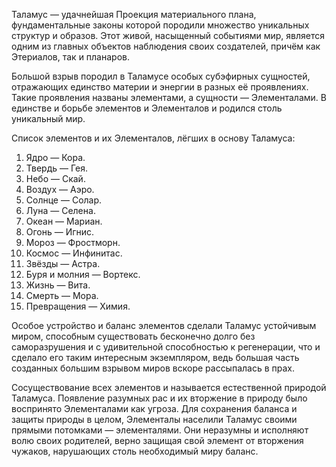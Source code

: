Таламус — удачнейшая Проекция материального плана, фундаментальные законы которой породили множество уникальных структур и образов. Этот живой, насыщенный событиями мир, является одним из главных объектов наблюдения своих создателей, причём как Этериалов, так и планаров.
 
Большой взрыв породил в Таламусе особых субэфирных сущностей, отражающих единство материи и энергии в разных её проявлениях. Такие проявления названы элементами, а сущности — Элементалами. В единстве и борьбе элементов и Элементалов и родился столь уникальный мир.
 
Список элементов и их Элементалов, лёгших в основу Таламуса:
 
1. Ядро — Кора. 
2. Твердь — Гея. 
3. Небо — Скай. 
4. Воздух — Аэро. 
5. Солнце — Солар. 
6. Луна — Селена. 
7. Океан — Мариан. 
8. Огонь — Игнис. 
9. Мороз — Фростморн. 
10. Космос — Инфинитас. 
11. Звёзды — Астра. 
12. Буря и молния — Вортекс. 
13. Жизнь — Вита. 
14. Смерть — Мора. 
15. Превращения — Химия.
 
Особое устройство и баланс элементов сделали Таламус устойчивым миром, способным существовать бесконечно долго без саморазрушения и с удивительной способностью к регенерации, что и сделало его таким интересным экземпляром, ведь большая часть созданных большим взрывом миров вскоре рассыпалась в прах.
 
Сосуществование всех элементов и называется естественной природой Таламуса. Появление разумных рас и их вторжение в природу было воспринято Элементалами как угроза. Для сохранения баланса и защиты природы в целом, Элементалы населили Таламус своими прямыми потомками — элементалями. Они неразумны и исполняют волю своих родителей, верно защищая свой элемент от вторжения чужаков, нарушающих столь необходимый миру баланс.